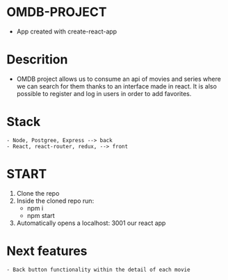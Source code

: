 # OMDB-PROJECT

- App created with create-react-app

# Descrition

- OMDB project allows us to consume an api of movies and series where we can search for them thanks to an interface made in react. It is also possible to register and log in users in order to add favorites.

# Stack

    - Node, Postgree, Express --> back
    - React, react-router, redux, --> front

# START

1. Clone the repo
2. Inside the cloned repo run:
   - npm i
   - npm start
3. Automatically opens a localhost: 3001 our react app

# Next features

    - Back button functionality within the detail of each movie
